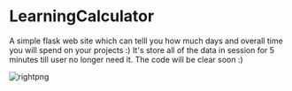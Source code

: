 # LearningCalculator

A simple flask web site which can telll you how much days and overall time you will spend on your projects :)
It's store all of the data in session for 5 minutes till user no longer need it.
The code will be clear soon :)

![rightpng](https://user-images.githubusercontent.com/34660974/173159142-9156d04f-7fc0-42b1-aebe-470de26b0a12.png)
